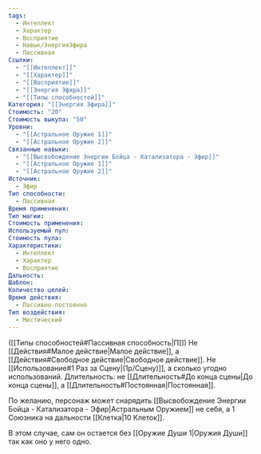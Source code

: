```yaml
---
tags:
  - Интеллект
  - Характер
  - Восприятие
  - Навык/ЭнергияЭфира
  - Пассивная
Ссылки:
  - "[[Интеллект]]"
  - "[[Характер]]"
  - "[[Восприятие]]"
  - "[[Энергия Эфира]]"
  - "[[Типы способностей]]"
Категория: "[[Энергия Эфира]]"
Стоимость: "20"
Стоимость выкупа: "50"
Уровни:
  - "[[Астральное Оружие 1]]"
  - "[[Астральное Оружие 2]]"
Связанные навыки:
  - "[[Высвобождение Энергии Бойца - Катализатора - Эфир]]"
  - "[[Астральное Оружие 1]]"
  - "[[Астральное Оружие 2]]"
Источник:
  - Эфир
Тип способности:
  - Пассивная
Время применения: 
Тип магии: 
Стоимость применения: 
Используемый пул: 
Стоимость пула: 
Характеристики:
  - Интеллект
  - Характер
  - Восприятие
Дальность: 
Шаблон: 
Количество целей: 
Время действия:
  - Пассивно-постоянно
Тип воздействия:
  - Мистический
---
```

([[Типы способностей#Пассивная способность|П]]) Не [[Действия#Малое действие|Малое действие]], а [[Действия#Свободное действие|Свободное действие]].
Не [[Использование#1 Раз за Сцену|(1р/Сцену)]], а сколько угодно использований.
Длительность: не [[Длительность#До конца сцены|До конца сцены]], а [[Длительность#Постоянная|Постоянная]].

По желанию, персонаж может снарядить [[Высвобождение Энергии Бойца - Катализатора - Эфир|Астральным Оружием]] не себя, а 1 Союзника на дальности [[Клетка|10 Клеток]]. 

В этом случае, сам он остается без [[Оружие Души 1|Оружия Души]] так как оно у него одно.